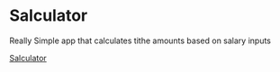 # Salculator
Really Simple app that calculates tithe amounts based on salary inputs


[Salculator](https://ktscode.github.io/salculator)
